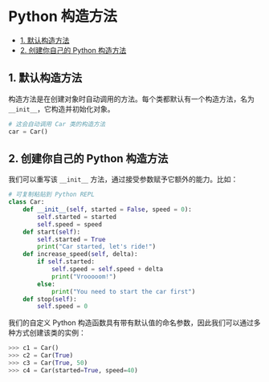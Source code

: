 # Python 构造方法<!-- omit in toc -->

- [1. 默认构造方法](#1-默认构造方法)
- [2. 创建你自己的 Python 构造方法](#2-创建你自己的-python-构造方法)

## 1. 默认构造方法

构造方法是在创建对象时自动调用的方法。每个类都默认有一个构造方法，名为 `__init__`，它构造并初始化对象。

```python
# 这会自动调用 Car 类的构造方法
car = Car()
```

## 2. 创建你自己的 Python 构造方法

我们可以重写该 `__init__` 方法，通过接受参数赋予它额外的能力。比如：

```Python
# 可复制粘贴到 Python REPL
class Car:
    def __init__(self, started = False, speed = 0):
        self.started = started
        self.speed = speed
    def start(self):
        self.started = True
        print("Car started, let's ride!")
    def increase_speed(self, delta):
        if self.started:
            self.speed = self.speed + delta
            print("Vrooooom!")
        else:
            print("You need to start the car first")
    def stop(self):
        self.speed = 0
```

我们的自定义 Python 构造函数具有带有默认值的命名参数，因此我们可以通过多种方式创建该类的实例：

```Python
>>> c1 = Car()
>>> c2 = Car(True)
>>> c3 = Car(True, 50)
>>> c4 = Car(started=True, speed=40)
```
